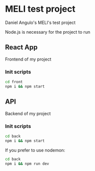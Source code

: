 # MELI test project

Daniel Angulo's MELI's test project

Node.js is necessary for the project to run

## React App

Frontend of my project

### Init scripts

```bash
cd front
npm i && npm start
```

## API

Backend of my project

### Init scripts

```bash
cd back
npm i && npm start
```

If you prefer to use nodemon:

```bash
cd back
npm i && npm run dev
```
